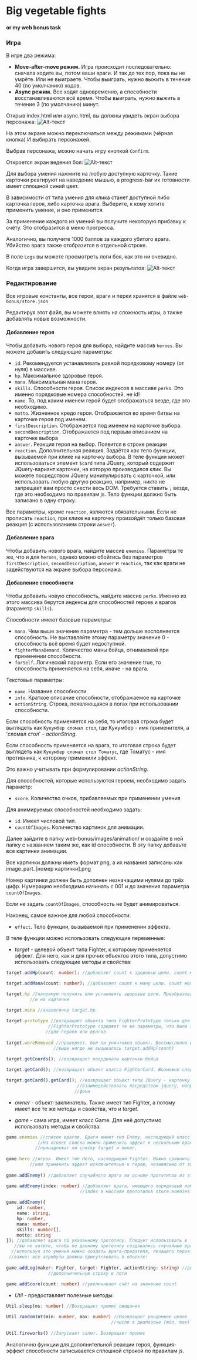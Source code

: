 # Big vegetable fights
#### or my web bonus task

### Игра
В игре два режима:
- **Move-after-move режим.** 
Игра происходит последовательно: 
сначала ходите вы, потом ваши враги. И так до тех пор,
пока вы не умрёте. Или не выиграете. Чтобы выиграть, нужно
выжить в течение 40 (по умолчанию) ходов.
- **Async режим.** Все ходят одновременно, а способности
восстанавливаются всё время. Чтобы выиграть, нужно выжить
в течение 3 (по умолчанию) минут.

Открыв index.html или async.html, вы должны увидеть экран
выбора персонажа:
![Alt-текст](./description/images/1.png 'Экран выбора героя')

На этом экране можно переключаться между режимами (чёрная кнопка)
И выбирать персонажей.

Выбрав персонажа, можно начать игру кнопкой `Confirm`.

Откроется экран ведения боя:
![Alt-текст](./description/images/2.png 'Экран ведения боя')

Для выбора умения нажмите на любую доступную карточку.
Такие карточки реагируют на наведение мышью, а progress-bar
их готовности имеет сплошной синий цвет.

В зависимости от типа умения для клика станет доступной либо
карточка героя, либо карточка врага. Выберите, к кому хотите
применить умение, и оно применится.

За применение каждого из умений вы получите некоторую
прибавку к счёту. Это отобразится в меню прогресса.

Аналогично, вы получите 1000 баллов за каждого убитого врага.
Убийство врага также отобразится в отдельной строке.

В поле `Logs` вы можете просмотреть логи боя, как это ни очевидно.

Когда игра завершится, вы увидите экран результатов:
![Alt-текст](./description/images/3.png 'Экран результатов')


### Редактирование
Все игровые константы, все герои, враги и перки хранятся в
файле
`web-bonus/store.json`

Редактируя этот файл, вы можете влиять на сложность игры, а также
добавлять новые возможности.

#### Добавление героя
Чтобы добавить нового героя для выбора, найдите массив `heroes`.
Вы можете добавить следующие параметры:
- `id`. Рекомендуется устанавливать равной порядковому номеру
(от нуля) в массиве.
- `hp`. Максимальное здоровье героя.
- `mana`. Максимальная мана героя.
- `skills`. Способности героя. Список индексов в массиве `perks`. 
Это именно порядковые номера способностей, не id!
- `name`. То, под каким именем герой будет отображаться везде,
где это необходимо.
- `motto`. Жизненное кредо героя. Отображается во время битвы
на карточке героя под именем.
- `firstDescription`. Отображается под именем на карточке
выбора.
- `secondDescription`. Отображается под первым описанием
на карточке выбора
- `answer`. Реакция героя на выбор. Появится в строке реакции
- `reaction`. Дополнительная реакция. Задаётся как тело
функции, вызываемой при клике на карточку выбора. В теле функции
может использоваться элемент `$card` типа JQuery, который содержит
JQuery-вариант карточки, на которую производился клик. Вы можете
посредством JQuery манипулировать с карточкой, или использовать любую другую
реакцию, например, никто не запрещает вам просто снести весь DOM. 
Требуется ставить `;` везде, где это необходимо по правилам js. 
Тело функции должно быть записано в одну строку.

Все параметры, кроме `reaction`, являются обязательными. Если не прописать
`reaction`, при клике на карточку произойдёт только базовая реакция 
(с использованием строки `answer`).

#### Добавление врага
Чтобы добавить нового врага, найдите массив `enemies`.
Параметры те же, что и для `heroes`, однако можно обойтись без параметров
`firstDescription`, `secondDescription`, `answer` и `reaction`, так как
враги не задействуются на экране выбора персонажа.

#### Добавление способности
Чтобы добавить новую способность, найдите массив `perks`.
Именно из этого массива берутся индексы для способностей героев и врагов 
(параметр `skills`).

Способности имеют базовые параметры:
- `mana`. Чем выше значение параметра - тем дольше восполняется способность.
Не выставляйте этому параметру значение 0 - способность всё время будет
недоступной.
- `fighterManaDemand`. Количество маны бойца, отнимаемой при применении
способности.
- `forSelf`. Логический параметр. Если его значение true, то способность
применяется на себя, иначе - на врага.

Текстовые параметры:
- `name`. Название способности
- `info`. Краткое описание способности, отображаемое на карточке
- `actionString`. Строка, появляющаяся в логах при использовании способности.

Если способность применяется на себя, то итоговая строка будет выглядеть как
`Кукумбер сломал стол`, где Кукумбер - имя применителя, а 'сломал стол' - 
_actionString_.

Если способность применяется на врага, то итоговая строка будет выглядеть как
`Кукумбер сломал стол Томатус`, где Томатус - имя противника, к которому
применили эффект.

Это важно учитывать при формулировании _actionString_.

Для способностей, которые используются героем, необходимо задать параметр:
- `score`. Количество очков, прибавляемых при применении умения

Для анимируемых способностей необходимо задать:
- `id`. Имеет числовой тип.
- `countOfImages`. Количество картинок для анимации.

Далее зайдите в папку web-bonus/images/animation/ и создайте в ней папку
с названием таким же, как id способности. В эту папку добавьте все картинки анимации.

Все картинки должны иметь формат png, а их названия записаны как
image_part_[номер картинки].png 

Номер картинки должен быть дополнен незначащими нулями до трёх цифр. Нумерацию
необходимо начинать с 001 и до значения параметра `countOfImages`.

Если не задать `countOfImages`, способность не будет анимироваться.

Наконец, самое важное для любой способности:
- `effect`. Тело функции, вызываемой при применении эффекта.

В теле функции можно использовать следующие переменные:
* *target* - целевой объект типа Fighter, к которому применяется эффект. 
Для него, как и для прочих объектов этого типа, допустимо использовать
следующие методы и свойства:
``` typescript
target.addHp(count: number); //добавляет count к здоровью цели. count может быть отрицательным

target.addMana(count: number); //добавляет count к ману цели. count может быть отрицательным

target.hp //напрямую получить или установить здоровье цели. Преобразование отразится сразу
         //и на карточке
         
target.mana //аналогично target.hp

target.prototype //возвращает объекта типа FighterPrototype только для чтения. 
                //FighterPrototype содержит те же параметры, что были заданы в store
               //для героев или врагов
               
target.wereRemoved //проверяет, был ли уничтожен объект. Бессмысленно использовать, если
                  //выше нигде не вызывалось target.addHp(count)
                  
target.getCoords(); //возвращает координаты карточки бойца

target.getCard(); //возвращает объект класса FighterCard. Возможно следующее использование:

target.getCard().getCard(); //возвращает объект типа JQuery - карточку бойца. С ней можно
                           //взаимодействовать посредством jquery, например, изменить цвет
                          //фона
```

* *owner* - объект-заклинатель. Также имеет тип Fighter, 
а потому имеет все те же методы и свойства, что и *target*.

* *game* - сама игра, имеет класс Game. Для неё допустимо использовать методы и свойства:
``` typescript
game.enemies //список врагов. Враги имеют тип Enemy, наследующий класс Fighter.
            //На основе списка можно применить эффект к нескольким врагам, или проверить,
           //принадлежат ли списку target и owner.
           
game.hero //игрок. Имеет тип Hero, наследующий Fighter. Можно сравнить с target и owner
         //или применить эффект исключительно к герою, независимо от заклинателя и от цели
         
game.addEnemy() //добавляет случайного врага на основе прототипов из store.enemies

game.addEnemy(index: number) //добавляет врага, имеющего порядковый номер
                            //index в массиве прототипов store.enemies
                            
game.addEnemy({
    id: number,
    name: string,
    hp: number, 
    mana: number, 
    skills: number[], 
    motto: string
}); //добавляет врага по указанному прототипу. Следует использовать в том случае, когда
   //вы не хотите, чтобы по данному прототипу создавались случайные враги. Например,
  //используя это умения можно создать врага-предателя, лечащего героя.
 //важно: все атрибуты должны присутсвовать в объекте!
 
game.addLog(maker: Fighter, target: Fighter, actionString: string) //добавляет
                //дополнительную строку в логи
                
game.addScore(count: number) //увеличивает счёт на значение count
```

* *Util* - предоставляет полезные методы:
``` typescript
Util.sleep(ms: number) //Возвращает промис ожидания

Util.randomInt(min: number, max: number) //Возвращает рандомное целое 
                                        //число в диапазоне [min, max)
                                        
Util.fireworks() //Запускает салют. Возвращает промис
```

Аналогично функции для дополнительной реакции героя, функция-эффект способности записывается
сплошной строкой по правилам js.
